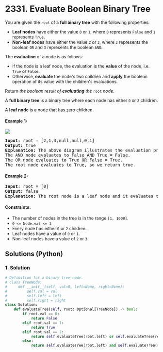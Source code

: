 # 2331. Evaluate Boolean Binary Tree
You are given the `root` of a **full binary tree** with the following properties:
* **Leaf nodes** have either the value `0` or `1`, where `0` represents `False` and `1` represents `True`.
* **Non-leaf nodes** have either the value `2` or `3`, where `2` represents the boolean `OR` and `3` represents the boolean `AND`.

The **evaluation** of a node is as follows:
* If the node is a leaf node, the evaluation is the **value** of the node, i.e. `True` or `False`.
* Otherwise, **evaluate** the node's two children and **apply** the boolean operation of its value with the children's evaluations.

Return *the boolean result of **evaluating** the* `root` *node*.

A **full binary tree** is a binary tree where each node has either `0` or `2` children.

A **leaf node** is a node that has zero children.

#### Example 1:
![](https://assets.leetcode.com/uploads/2022/05/16/example1drawio1.png)
<pre>
<strong>Input:</strong> root = [2,1,3,null,null,0,1]
<strong>Output:</strong> true
<strong>Explanation:</strong> The above diagram illustrates the evaluation process.
The AND node evaluates to False AND True = False.
The OR node evaluates to True OR False = True.
The root node evaluates to True, so we return true.
</pre>

#### Example 2:
<pre>
<strong>Input:</strong> root = [0]
<strong>Output:</strong> false
<strong>Explanation:</strong> The root node is a leaf node and it evaluates to false, so we return false.
</pre>

#### Constraints:
* The number of nodes in the tree is in the range `[1, 1000]`.
* `0 <= Node.val <= 3`
* Every node has either `0` or `2` children.
* Leaf nodes have a value of `0` or `1`.
* Non-leaf nodes have a value of `2` or `3`.

## Solutions (Python)

### 1. Solution
```Python
# Definition for a binary tree node.
# class TreeNode:
#     def __init__(self, val=0, left=None, right=None):
#         self.val = val
#         self.left = left
#         self.right = right
class Solution:
    def evaluateTree(self, root: Optional[TreeNode]) -> bool:
        if root.val == 0:
            return False
        elif root.val == 1:
            return True
        elif root.val == 2:
            return self.evaluateTree(root.left) or self.evaluateTree(root.right)
        else:
            return self.evaluateTree(root.left) and self.evaluateTree(root.right)
```

